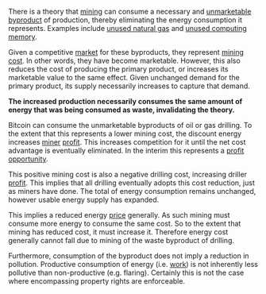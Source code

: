 There is a theory that [mining](Glossary#mine) can consume a necessary and [unmarketable byproduct](https://en.m.wikipedia.org/wiki/Waste) of production, thereby eliminating the energy consumption it represents. Examples include [unused natural gas](https://en.m.wikipedia.org/wiki/Gas_flare) and [unused computing memory](Proof-of-Memory-Facade).

Given a competitive [market](Glossary#market) for these byproducts, they represent [mining cost](Dedicated-Cost-Principle). In other words, they have become marketable. However, this also reduces the cost of producing the primary product, or increases its marketable value to the same effect. Given unchanged demand for the primary product, its supply necessarily increases to capture that demand.

**The increased production necessarily consumes the same amount of energy that was being consumed as waste, invalidating the theory.**

Bitcoin can consume the unmarketable byproducts of oil or gas drilling. To the extent that this represents a lower mining cost, the discount energy increases [miner](Glossary#miner) [profit](Glossary#profit). This increases competition for it until the net cost advantage is eventually eliminated. In the interim this represents a [profit opportunity](https://bitcoinist.com/bitcoin-mining-waste-oil-industry).

This positive mining cost is also a negative drilling cost, increasing driller [profit](Glossary#profit). This implies that all drilling eventually adopts this cost reduction, just as miners have done. The total of energy consumption remains unchanged, however usable energy supply has expanded. 

This implies a reduced energy [price](Glossary#price) generally. As such mining must consume more energy to consume the same cost. So to the extent that mining has reduced cost, it must increase it. Therefore energy cost generally cannot fall due to mining of the waste byproduct of drilling.

Furthermore, consumption of the byproduct does not imply a reduction in pollution. Productive consumption of energy (i.e. [work](Glossary#work)) is not inherently less pollutive than non-productive (e.g. flaring). Certainly this is not the case where encompassing property rights are enforceable.